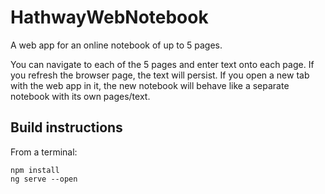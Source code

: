 # HathwayWebNotebook

A web app for an online notebook of up to 5 pages.

You can navigate to each of the 5 pages and enter text onto each page. If you refresh the browser page, the text will persist. If you open a new tab with the web app in it, the new notebook will behave like a separate notebook with its own pages/text.

## Build instructions
From a terminal:
```
npm install
ng serve --open
```

